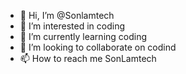- 👋 Hi, I’m @Sonlamtech
- 👀 I’m interested in coding
- 🌱 I’m currently learning coding
- 💞️ I’m looking to collaborate on codind
- 📫 How to reach me SonLamtech

<!---
Sonlamtech/Sonlamtech is a ✨ special ✨ repository because its `README.md` (this file) appears on your GitHub profile.
You can click the Preview link to take a look at your changes.
--->
